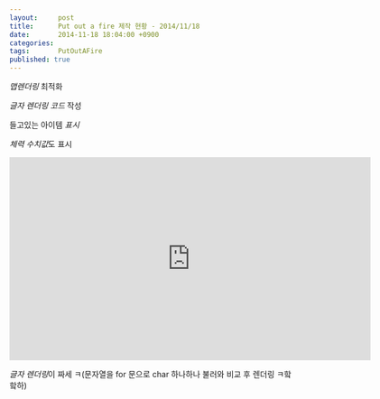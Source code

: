 ```yaml
---
layout:     post
title:      Put out a fire 제작 현황 - 2014/11/18
date:       2014-11-18 18:04:00 +0900
categories: 
tags:       PutOutAFire
published: true
---
```


*맵렌더링* 최적화

*글자 렌더링 코드* 작성

들고있는 아이템 *표시*

*체력 수치값*도 표시

<center><iframe title="Put out a fire 제작 현황 - 2014/11/18" width="640" height="360" src="https://kakaotv.daum.net/embed/player/cliplink/63560926?service=daum_tistory" allowfullscreen frameborder="0" scrolling="no"></iframe></center>

*글자 렌더링*이 짜세 ㅋ(문자열을 for 문으로 char 하나하나 불러와 비교 후 렌더링 ㅋ핰핰하)
